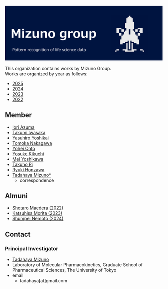 ![logo](https://github.com/mizuno-group/.github/blob/main/images/logo.png)  

This organization contains works by Mizuno Group.  
Works are organized by year as follows:  
- [2025](https://github.com/mizuno-group/2025)  
- [2024](https://github.com/mizuno-group/2024)  
- [2023](https://github.com/mizuno-group/2023)  
- [2022](https://github.com/mizuno-group/2022)  

## Member
- [Iori Azuma](https://github.com/groovy-phazuma)  
- [Takumi Iwasaka](https://github.com/T-IWASAKA)  
- [Yasuhiro Yoshikai](https://github.com/yyoshikai)  
- [Tomoka Nakagawa](https://github.com/TomokaNAKAGAWA)  
- [Yohei Ohto](https://github.com/YoheiOhto)  
- [Yosuke Kikuchi](https://github.com/KikuchiY16)  
- [Mei Yoshikawa](https://github.com/KaijuAtUT)  
- [Takuho Ri](https://github.com/Lzh-Function)  
- [Ryuki Honzawa](https://github.com/Honzawa-Ryu)  
- [Tadahaya Mizuno*](https://github.com/tadahayamiz)  
    - correspondence  

## Almuni
- [Shotaro Maedera (2022)](https://github.com/ShotaroMaedera)  
- [Katsuhisa Morita (2023)](https://github.com/KatsuhisaMorita)  
- [Shumpei Nemoto (2024)](https://github.com/Nemoto-S)  

## Contact
### Principal Investigator
- [Tadahaya Mizuno](https://github.com/tadahayamiz)  
- Laboratory of Molecular Pharmacokinetics, Graduate School of Pharmaceutical Sciences, The University of Tokyo  
- email  
    - tadahaya[at]gmail.com  